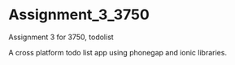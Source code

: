 # Assignment_3_3750
Assignment 3 for 3750, todolist


A cross platform todo list app using phonegap and ionic libraries.
